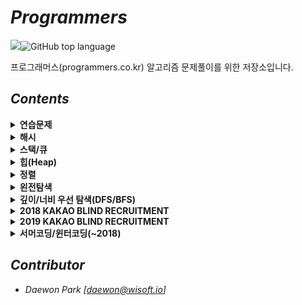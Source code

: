 # *Programmers*
![](https://img.shields.io/badge/solved%20%20-59-green?style=flat-square)![GitHub top language](https://img.shields.io/github/languages/top/moochipark/programmers?color=orange&logo=java&style=flat-square)

프로그래머스(programmers.co.kr) 알고리즘 문제풀이를 위한 저장소입니다.



## *Contents*

<details>
  <summary><b>연습문제</b></summary>
  <ul>
    <li><a href="">2016년</a></li>
    <li><a href="">가운데 글자 가져오기</a></li>
    <li><a href="">같은 숫자는 싫어</a></li>
    <li><a href="">나누어 떨어지는 숫자 배열</a></li>
    <li><a href="">두 정수 사이의 합</a></li>
    <li><a href="">문자열 내 마음대로 정렬하기</a></li>
    <li><a href="">문자열 내 p와 y의 개수</a></li>
    <li><a href="">문자열 내림차순으로 배치하기</a></li>
    <li><a href="">문자열 다루기 기본</a></li>
    <li><a href="">서울에서 김서방 찾기</a></li>
    <li><a href="">소수 찾기</a></li>
    <li><a href="">수박수박수박수박수박수?</a></li>
    <li><a href="">문자열을 정수로 바꾸기</a></li>
    <li><a href="">시저 암호</a></li>
    <li><a href="">약수의 합</a></li>
    <li><a href="">이상한 문자 만들기</a></li>
    <li><a href="">자릿수 더하기</a></li>
    <li><a href="">자연수 뒤집어 배열로 만들기</a></li>
    <li><a href="">정수 내림차순으로 배치하기</a></li>
    <li><a href="">정수 제곱근 판별</a></li>
    <li><a href="">제일 작은 수 제거하기</a></li>
    <li><a href="">짝수와 홀수</a></li>
    <li><a href="">최대공약수와 최소공배수</a></li>
    <li><a href="">콜라츠 추측</a></li>
    <li><a href="">하샤드 수</a></li>
    <li><a href="">핸드폰 번호 가리기</a></li>
    <li><a href="">행렬의 덧셈</a></li>
    <li><a href="">x만큼 간격이 있는 n개의 숫자</a></li>
    <li><a href="">직사각형 별찍기</a></li>
	</ul>
</details>

  <details>
  <summary><b>해시</b></summary>
  <ul>
    <li><a href="">완주하지 못한 선수</a></li>
    <li><a href="">베스트앨범</a></li>
	</ul>
</details>

  <details>
  <summary><b>스택/큐</b></summary>
  <ul>
    <li><a href="">탑</a></li>
    <li><a href="">다리를 지나는 트럭</a></li>
    <li><a href="">기능개발</a></li>
    <li><a href="">주식가격</a></li>
	</ul>
</details>

  <details>
  <summary><b>힙(Heap)</b></summary>
  <ul>
    <li><a href="">라면공장</a></li>
    <li><a href="">디스크 컨트롤러</a></li>
	</ul>
</details>

  <details>
  <summary><b>정렬</b></summary>
  <ul>
    <li><a href="">K번째 수</a></li>
    <li><a href="">가장 큰 수</a></li>
	</ul>
</details>

  <details>
  <summary><b>왼전탐색</b></summary>
  <ul>
    <li><a href="">모의고사</a></li>
	</ul>
</details>

  <details>
  <summary><b>깊이/너비 우선 탐색(DFS/BFS)</b></summary>
  <ul>
    <li><a href="">네트워크</a></li>
    <li><a href="">단어 변환</a></li>
	</ul>
</details>

  <details>
  <summary><b>2018 KAKAO BLIND RECRUITMENT</b></summary>
  <ul>
    <li><a href="">[1차] 비밀지도</a></li>
    <li><a href="">[1차] 다트 게임</a></li>
	</ul>
</details>

  <details>
  <summary><b>2019 KAKAO BLIND RECRUITMENT</b></summary>
  <ul>
    <li><a href="">실패율</a></li>
	</ul>
</details>

  <details>
  <summary><b>서머코딩/윈터코딩(~2018)</b></summary>
  <ul>
    <li><a href="">예산</a></li>
	</ul>
</details>



## *Contributor*

 - *Daewon Park* *[<daewon@wisoft.io>]*